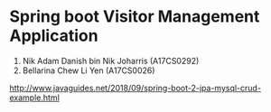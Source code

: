 # Spring boot Visitor Management Application

1. Nik Adam Danish bin Nik Joharris (A17CS0292)
2. Bellarina Chew Li Yen (A17CS0026)

http://www.javaguides.net/2018/09/spring-boot-2-jpa-mysql-crud-example.html
